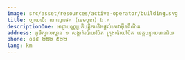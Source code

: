 ```yaml
---
image: src/asset/resources/active-operator/building.svg
title: ហ្វាយប៊ើរ ណាណូថេក (ខេមបូឌា) ឯ.ក
descriptionOne: អាជ្ញាបណ្ណប្រតិបត្តិការនិងផ្តល់សេវាអ៊ីនធឺណិត
address: ភូមិក្បាលស្ពាន ១ សង្កាត់ប៉ោយប៉ែត ក្រុងប៉ោយប៉ែត ខេត្តបន្ទាយមានជ័យ
phone: ០៨៩ ២៥២ ៥២២
lang: km
---
```

